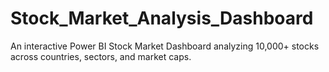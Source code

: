 # Stock_Market_Analysis_Dashboard
An interactive Power BI Stock Market Dashboard analyzing 10,000+ stocks across countries, sectors, and market caps.

